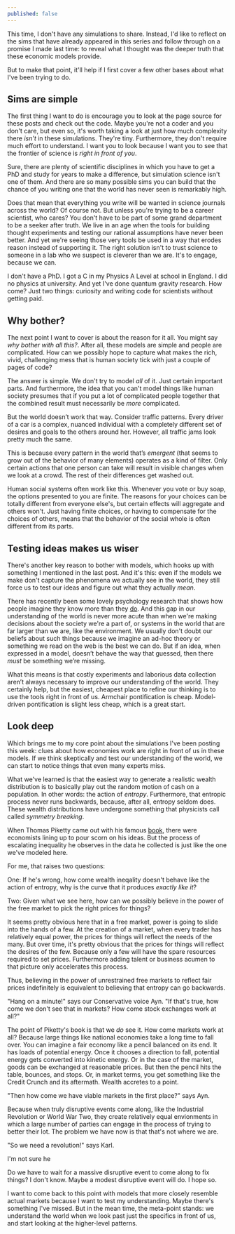 ```yaml
---
published: false
---
```


This time, I don't have any simulations to share. Instead, I'd like to reflect on the sims that have already appeared in this series and follow through on a promise I made last time: to reveal what I thought was the deeper truth that these economic models provide. 

But to make that point, it'll help if I first cover a few other bases about what I've been trying to do.

## Sims are simple
The first thing I want to do is encourage you to look at the page source for these posts and check out the code. Maybe you're not a coder and you don't care, but even so, it's worth taking a look at just how much complexity there *isn't* in these simulations. They're tiny. Furthermore, they don't require much effort to understand. I want you to look because I want you to see that the frontier of science is *right in front of you*.

Sure, there are plenty of scientific disciplines in which you have to get a PhD and study for years to make a difference, but simulation science isn't one of them. And there are so many possible sims you can build that the chance of you writing one that the world has never seen is remarkably high. 

Does that mean that everything you write will be wanted in science journals across the world? Of course not. But unless you're trying to be a career scientist, who cares? You don't have to be part of some grand department to be a seeker after truth. We live in an age when the tools for building thought experiments and testing our rational assumptions have never been better. And yet we're seeing those very tools be used in a way that erodes reason instead of supporting it. The right solution isn't to trust science to someone in a lab who we suspect is cleverer than we are. It's to engage, because we can.

I don't have a PhD. I got a C in my Physics A Level at school in England. I did no physics at university. And yet I've done quantum gravity research. How come? Just two things: curiosity and writing code for scientists without getting paid. 

## Why bother?
The next point I want to cover is about the reason for it all. You might say *why bother with all this?*. After all, these models are simple and people are complicated. How can we possibly hope to capture what makes the rich, vivid, challenging mess that is human society tick with just a couple of pages of code?

The answer is simple. We don't try to model *all* of it. Just certain important parts. And furthermore, the idea that you can't model things like human society presumes that if you put a lot of complicated people together that the combined result must necessarily be *more* complicated. 

But the world doesn’t work that way. Consider traffic patterns. Every driver of a car is a complex, nuanced individual with a completely different set of desires and goals to the others around her. However, all traffic jams look pretty much the same. 

This is because every pattern in the world that’s *emergent* (that seems to grow out of the behavior of many elements) operates as a kind of filter. Only certain actions that one person can take will result in visible changes when we look at a crowd. The rest of their differences get washed out. 

Human social systems often work like this. Whenever you vote or buy soap, the options presented to you are finite. The reasons for your choices can be totally different from everyone else's, but certain effects will aggregate and others won't. Just having finite choices, or having to compensate for the choices of others, means that the behavior of the social whole is often different from its parts.

## Testing ideas makes us wiser
There's another key reason to bother with models, which hooks up with something I mentioned in the last post. And it's this: even if the models we make don't capture the phenomena we actually see in the world, they still force us to test our ideas and figure out what they actually *mean*.

There has recently been some lovely psychology research that shows how people imagine they know more than they [do](https://www.economist.com/news/books-and-arts/21720262-human-cleverness-arises-distributing-knowledge-between-minds-making-people-think). And this gap in our understanding of the world is never more acute than when we're making decisions about the society we're a part of, or systems in the world that are far larger than we are, like the environment. We usually don't doubt our beliefs about such things because we imagine an ad-hoc theory or something we read on the web is the best we can do. But if an idea, when expressed in a model, doesn’t behave the way that guessed, then there *must* be something we’re missing. 

What this means is that costly experiments and laborious data collection aren’t always necessary to improve our understanding of the world. They certainly help, but the easiest, cheapest place to refine our thinking is to use the tools right in front of us. Armchair pontification is cheap. Model-driven pontification is slight less cheap, which is a great start. 

## Look deep
Which brings me to my core point about the simulations I've been posting this week: clues about how economies work are right in front of us in these models. If we think skeptically and test our understanding of the world, we can start to notice things that even many experts miss. 

What we've learned is that the easiest way to generate a realistic wealth distribution is to basically play out the random motion of cash on a population. In other words: the action of *entropy*. Furthermore, that entropic process never runs backwards, because, after all, entropy seldom does. These wealth distributions have undergone something that physicists call called *symmetry breaking*. 

When Thomas Piketty came out with his famous [book](https://www.economist.com/blogs/economist-explains/2014/05/economist-explains), there were economists lining up to pour scorn on his ideas. But the process of escalating inequality he observes in the data he collected is just like the one we've modeled here. 

For me, that raises two questions:

One: If he's wrong, how come wealth ineqality doesn't behave like the action of entropy, why is the curve that it produces *exactly like it*? 

Two: Given what we see here, how can we possibly believe in the power of the free market to pick the right prices for things? 

It seems pretty obvious here that in a free market, power is going to slide into the  hands of a few. At the creation of a market, when every trader has relatively equal power, the prices for things will reflect the needs of the many. But over time, it's pretty obvious that the prices for things will reflect the desires of the few. Because only a few will have the spare resources required to set prices. Furthermore adding talent or business acumen to that picture only accelerates this process. 

Thus, believing in the power of unrestrained free markets to reflect fair prices indefinitely is equivalent to believing that entropy can go backwards. 

"Hang on a minute!" says our Conservative voice Ayn. "If that's true, how come we don't see that in markets? How come stock exchanges work at all?"

The point of Piketty's book is that we *do* see it. How come markets work at all? Because large things like national economies take a long time to fall over. You can imagine a fair economy like a pencil balanced on its end. It has loads of potential energy. Once it chooses a direction to fall, potential energy gets converted into kinetic energy. Or in the case of the market, goods can be exchanged at reasonable prices. But then the pencil hits the table, bounces, and stops. Or, in market terms, you get something like the Credit Crunch and its aftermath. Wealth accretes to a point. 

"Then how come we have viable markets in the first place?" says Ayn.

Because when truly disruptive events come along, like the Industrial Revolution or World War Two, they create relatively equal envionments in which a large number of parties can engage in the process of trying to better their lot. The problem we have now is that that's not where we are. 

"So we need a revolution!" says Karl.




I'm not sure he

Do we have to wait for a massive disruptive event to come along to fix things? I don't know. Maybe a modest disruptive event will do. I hope so. 

I want to come back to this point with models that more closely resemble actual markets because I want to test my understanding. Maybe there's something I've missed. But in the mean time, the meta-point stands: we understand the world when we look past just the specifics in front of us, and start looking at the higher-level patterns. 

